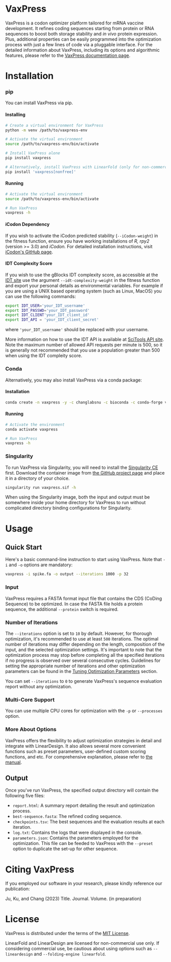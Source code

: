 # VaxPress

VaxPress is a codon optimizer platform tailored for mRNA vaccine
development. It refines coding sequences starting from protein or
RNA sequences to boost both storage stability and *in vivo* protein
expression. Plus, additional properties can be easily programmed
into the optimization process with just a few lines of code via a
pluggable interface. For the detailed information about VaxPress,
including its options and algorithmic features, please refer to the
[VaxPress documentation page](https://vaxpress.readthedocs.io/).

# Installation

### pip

You can install VaxPress via pip.

#### Installing

```bash
# Create a virtual environment for VaxPress
python -m venv /path/to/vaxpress-env

# Activate the virtual environment
source /path/to/vaxpress-env/bin/activate

# Install VaxPress alone
pip install vaxpress

# Alternatively, install VaxPress with LinearFold (only for non-commercial uses)
pip install 'vaxpress[nonfree]'
```

#### Running

```bash
# Activate the virtual environment
source /path/to/vaxpress-env/bin/activate

# Run VaxPress
vaxpress -h
```

#### iCodon Dependency

If you wish to activate the iCodon predicted stability
(`--iCodon-weight`) in the fitness function, ensure you have
working installations of *R,* *rpy2* (version >= 3.0) and
*iCodon.*  For detailed installation instructions, visit
[iCodon's GitHub page](https://github.com/santiago1234/iCodon/).

#### IDT Complexity Score

If you wish to use the gBlocks IDT complexity score, as accessible at
the [IDT site](https://sg.idtdna.com/site/order/gblockentry) use the argument
`--idt-complexity-weight` in the fitness function and export your personal
details as environmental variables. For example if you are using a UNIX based
operating system (such as Linux, MacOS) you can use the following commands:

```bash
export IDT_USER='your_IDT_username'
export IDT_PASSWD='your_IDT_password'
export IDT_CLIENT'your_IDT_client_id'
export IDT_API = 'your_IDT_client_secret'
```

where `'your_IDT_username'` should be replaced with your username. 

More information on how to use the IDT API is available at [SciTools API site](https://sg.idtdna.com/pages/tools/apidoc). Note the maximum number of allowed API requests per minute is 500, so it is generally not recommended that you use a population greater than 500 when using the IDT compleity score. 

### Conda

Alternatively, you may also install VaxPress via a conda package:

#### Installation

```bash
conda create -n vaxpress -y -c changlabsnu -c bioconda -c conda-forge vaxpress
```

#### Running

```bash
# Activate the environment
conda activate vaxpress

# Run VaxPress
vaxpress -h
```

### Singularity

To run VaxPress via Singularity, you will need to install the
[Singularity CE](https://sylabs.io/singularity/) first.
Download the container image from
[the GitHub project page](https://github.com/ChangLabSNU/VaxPress/releases)
and place it in a directory of your choice.

```bash
singularity run vaxpress.sif -h
```

When using the Singularity image, both the input and output must
be somewhere inside your home directory for VaxPress to run without
complicated directory binding configurations for Singularity.

# Usage

## Quick Start

Here's a basic command-line instruction to start using VaxPress.
Note that `-i` and `-o` options are mandatory:

```bash
vaxpress -i spike.fa -o output --iterations 1000 -p 32
```

### Input

VaxPress requires a FASTA format input file that contains the CDS
(CoDing Sequence) to be optimized. In case the FASTA file holds a
protein sequence, the additional `--protein` switch is required.

### Number of Iterations

The `--iterations` option is set to `10` by default. However,
for thorough optimization, it's recommended to use at least `500`
iterations. The optimal number of iterations may differ depending
on the length, composition of the input, and the selected optimization
settings. It's important to note that the optimization process may
stop before completing all the specified iterations if no progress
is observed over several consecutive cycles. Guidelines for setting
the appropriate number of iterations and other optimization parameters
can be found in the
[Tuning Optimization Parameters](https://vaxpress.readthedocs.io/en/latest/user_guides.html#tuning-parameters)
section.

You can set `--iterations` to `0` to generate VaxPress's sequence
evaluation report without any optimization.

### Multi-Core Support

You can use multiple CPU cores for optimization with the `-p` or
`--processes` option.

### More About Options

VaxPress offers the flexibility to adjust optimization strategies
in detail and integrate with LinearDesign. It also allows several
more convenient functions such as preset parameters, user-defined
custom scoring functions, and etc. For comprehensive explanation,
please refer to [the manual](https://vaxpress.readthedocs.io/en/latest/).

## Output

Once you've run VaxPress, the specified output directory will contain
the following five files:

- ``report.html``: A summary report detailing the result and
  optimization process.
- ``best-sequence.fasta``: The refined coding sequence.
- ``checkpoints.tsv``: The best sequences and the evaluation results
  at each iteration.
- ``log.txt``: Contains the logs that were displayed in the console.
- ``parameters.json``: Contains the parameters employed for the optimization.
  This file can be feeded to VaxPress with the `--preset` option to duplicate
  the set-up for other sequence.

# Citing VaxPress

If you employed our software in your research, please
kindly reference our publication:

Ju, Ku, and Chang (2023) Title. Journal. Volume. (in preparation)

# License

VaxPress is distributed under the terms of the [MIT License](LICENSE.txt).

LinearFold and LinearDesign are licensed for non-commercial use
only. If considering commercial use, be cautious about using options
such as `--lineardesign` and `--folding-engine linearfold`.
